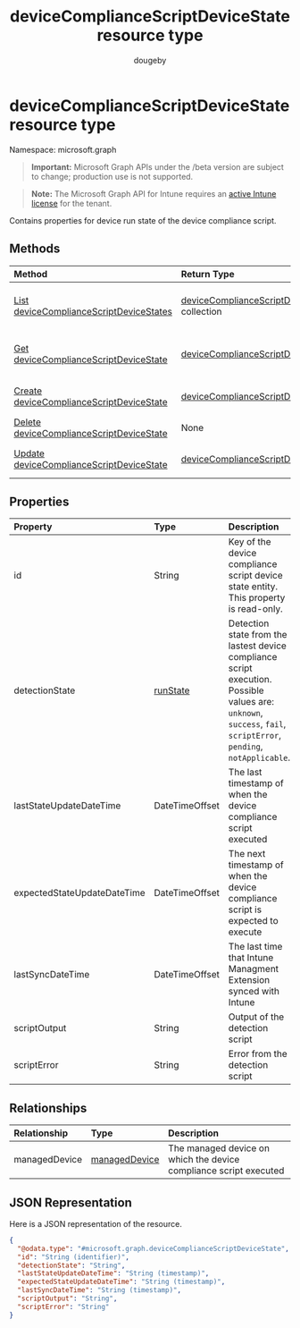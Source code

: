 ﻿---
title: "deviceComplianceScriptDeviceState resource type"
description: "Contains properties for device run state of the device compliance script."
author: "dougeby"
localization_priority: Normal
ms.prod: "intune"
doc_type: resourcePageType
---

# deviceComplianceScriptDeviceState resource type

Namespace: microsoft.graph

> **Important:** Microsoft Graph APIs under the /beta version are subject to change; production use is not supported.

> **Note:** The Microsoft Graph API for Intune requires an [active Intune license](https://go.microsoft.com/fwlink/?linkid=839381) for the tenant.

Contains properties for device run state of the device compliance script.

## Methods

| Method                                                                                                        | Return Type                                                                                                      | Description                                                                                                                                             |
| :------------------------------------------------------------------------------------------------------------ | :--------------------------------------------------------------------------------------------------------------- | :------------------------------------------------------------------------------------------------------------------------------------------------------ |
| [List deviceComplianceScriptDeviceStates](../api/intune-devices-devicecompliancescriptdevicestate-list.md)    | [deviceComplianceScriptDeviceState](../resources/intune-devices-devicecompliancescriptdevicestate.md) collection | List properties and relationships of the [deviceComplianceScriptDeviceState](../resources/intune-devices-devicecompliancescriptdevicestate.md) objects. |
| [Get deviceComplianceScriptDeviceState](../api/intune-devices-devicecompliancescriptdevicestate-get.md)       | [deviceComplianceScriptDeviceState](../resources/intune-devices-devicecompliancescriptdevicestate.md)            | Read properties and relationships of the [deviceComplianceScriptDeviceState](../resources/intune-devices-devicecompliancescriptdevicestate.md) object.  |
| [Create deviceComplianceScriptDeviceState](../api/intune-devices-devicecompliancescriptdevicestate-create.md) | [deviceComplianceScriptDeviceState](../resources/intune-devices-devicecompliancescriptdevicestate.md)            | Create a new [deviceComplianceScriptDeviceState](../resources/intune-devices-devicecompliancescriptdevicestate.md) object.                              |
| [Delete deviceComplianceScriptDeviceState](../api/intune-devices-devicecompliancescriptdevicestate-delete.md) | None                                                                                                             | Deletes a [deviceComplianceScriptDeviceState](../resources/intune-devices-devicecompliancescriptdevicestate.md).                                        |
| [Update deviceComplianceScriptDeviceState](../api/intune-devices-devicecompliancescriptdevicestate-update.md) | [deviceComplianceScriptDeviceState](../resources/intune-devices-devicecompliancescriptdevicestate.md)            | Update the properties of a [deviceComplianceScriptDeviceState](../resources/intune-devices-devicecompliancescriptdevicestate.md) object.                |

## Properties

| Property                    | Type                                               | Description                                                                                                                                                        |
| :-------------------------- | :------------------------------------------------- | :----------------------------------------------------------------------------------------------------------------------------------------------------------------- |
| id                          | String                                             | Key of the device compliance script device state entity. This property is read-only.                                                                               |
| detectionState              | [runState](../resources/intune-shared-runstate.md) | Detection state from the lastest device compliance script execution. Possible values are: `unknown`, `success`, `fail`, `scriptError`, `pending`, `notApplicable`. |
| lastStateUpdateDateTime     | DateTimeOffset                                     | The last timestamp of when the device compliance script executed                                                                                                   |
| expectedStateUpdateDateTime | DateTimeOffset                                     | The next timestamp of when the device compliance script is expected to execute                                                                                     |
| lastSyncDateTime            | DateTimeOffset                                     | The last time that Intune Managment Extension synced with Intune                                                                                                   |
| scriptOutput                | String                                             | Output of the detection script                                                                                                                                     |
| scriptError                 | String                                             | Error from the detection script                                                                                                                                    |

## Relationships

| Relationship  | Type                                                          | Description                                                       |
| :------------ | :------------------------------------------------------------ | :---------------------------------------------------------------- |
| managedDevice | [managedDevice](../resources/intune-devices-manageddevice.md) | The managed device on which the device compliance script executed |

## JSON Representation

Here is a JSON representation of the resource.

<!-- {
  "blockType": "resource",
  "keyProperty": "id",
  "@odata.type": "microsoft.graph.deviceComplianceScriptDeviceState"
}
-->

```json
{
  "@odata.type": "#microsoft.graph.deviceComplianceScriptDeviceState",
  "id": "String (identifier)",
  "detectionState": "String",
  "lastStateUpdateDateTime": "String (timestamp)",
  "expectedStateUpdateDateTime": "String (timestamp)",
  "lastSyncDateTime": "String (timestamp)",
  "scriptOutput": "String",
  "scriptError": "String"
}
```
